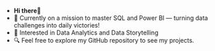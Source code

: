 -  **Hi there**👋
- 🌱 Currently on a mission to master SQL and Power BI — turning data challenges into daily victories!
- 👀 Interested in Data Analytics and Data Storytelling
- 🔍 Feel free to explore my GitHub repository to see my projects.

<!---
albinaglv/albinaglv is a ✨ special ✨ repository because its `README.md` (this file) appears on your GitHub profile.
You can click the Preview link to take a look at your changes.
--->
